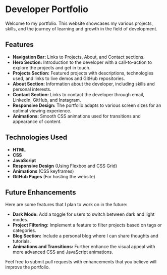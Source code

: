 # Developer Portfolio

Welcome to my portfolio. This website showcases my various projects, skills, and the journey of learning and growth in the field of development.

## Features

- **Navigation Bar:** Links to Projects, About, and Contact sections.
- **Hero Section:** Introduction to the developer with a call-to-action to explore the projects and get in touch.
- **Projects Section:** Featured projects with descriptions, technologies used, and links to live demos and GitHub repositories.
- **About Section:** Information about the developer, including skills and personal interests.
- **Contact Section:** Links to contact the developer through email, LinkedIn, GitHub, and Instagram.
- **Responsive Design:** The portfolio adapts to various screen sizes for an optimal viewing experience.
- **Animations:** Smooth CSS animations used for transitions and appearance of content.

## Technologies Used

- **HTML**
- **CSS**
- **JavaScript**
- **Responsive Design** (Using Flexbox and CSS Grid)
- **Animations** (CSS keyframes)
- **GitHub Pages** (For hosting the website)


## Future Enhancements

Here are some features that I plan to work on in the future:

- **Dark Mode:** Add a toggle for users to switch between dark and light modes.
- **Project Filtering:** Implement a feature to filter projects based on tags or categories.
- **Blog Section:** Include a personal blog where I can share thoughts and tutorials.
- **Animations and Transitions:** Further enhance the visual appeal with more advanced CSS and JavaScript animations.

Feel free to submit pull requests with enhancements that you believe will improve the portfolio.



